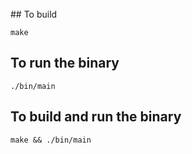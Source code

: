 <br>
## To build

```
make
```

## To run the binary

```
./bin/main
```

## To build and run the binary

```
make && ./bin/main
```
<br>
